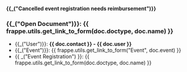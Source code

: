 <b>{{_("Cancelled event registration needs reimbursement")}}</b>

<h3>{{_("Open Document")}}: {{ frappe.utils.get_link_to_form(doc.doctype, doc.name) }}</h3>

<ul class="list-unstyled">
	<li>{{_("User")}}: <b>{{ doc.contact }} - {{ doc.user }}</b></li>
	<li>{{_("Event")}}: {{ frappe.utils.get_link_to_form("Event", doc.event) }}</li>
	<li>{{ _("Event Registration") }}: {{ frappe.utils.get_link_to_form(doc.doctype, doc.name) }}</li>
</ul>